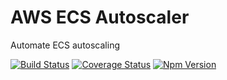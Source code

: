 AWS ECS Autoscaler
=============

Automate ECS autoscaling

[![Build Status](https://travis-ci.org/JeffDownie/aws-ecs-autoscaler.svg?branch=master)](https://img.shields.io/travis/JeffDownie/aws-ecs-autoscaler/master.svg)
[![Coverage Status](https://coveralls.io/repos/github/JeffDownie/aws-ecs-autoscaler/badge.svg?branch=master)](https://img.shields.io/coveralls/JeffDownie/aws-ecs-autoscaler/master.svg)
[![Npm Version](https://img.shields.io/npm/v/aws-ecs-autoscaler.svg)](https://img.shields.io/npm/v/aws-ecs-autoscaler.svg)
